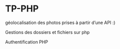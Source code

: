 # TP-PHP

géolocalisation des photos prises à partir d’une API :)

Gestions des dossiers et fichiers sur php 

Authentification PHP
